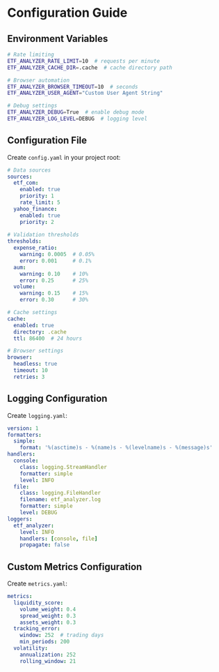# Configuration Guide

## Environment Variables

```bash
# Rate limiting
ETF_ANALYZER_RATE_LIMIT=10  # requests per minute
ETF_ANALYZER_CACHE_DIR=.cache  # cache directory path

# Browser automation
ETF_ANALYZER_BROWSER_TIMEOUT=10  # seconds
ETF_ANALYZER_USER_AGENT="Custom User Agent String"

# Debug settings
ETF_ANALYZER_DEBUG=True  # enable debug mode
ETF_ANALYZER_LOG_LEVEL=DEBUG  # logging level
```

## Configuration File

Create `config.yaml` in your project root:

```yaml
# Data sources
sources:
  etf_com:
    enabled: true
    priority: 1
    rate_limit: 5
  yahoo_finance:
    enabled: true
    priority: 2
    
# Validation thresholds
thresholds:
  expense_ratio:
    warning: 0.0005  # 0.05%
    error: 0.001     # 0.1%
  aum:
    warning: 0.10    # 10%
    error: 0.25      # 25%
  volume:
    warning: 0.15    # 15%
    error: 0.30      # 30%

# Cache settings
cache:
  enabled: true
  directory: .cache
  ttl: 86400  # 24 hours

# Browser settings
browser:
  headless: true
  timeout: 10
  retries: 3
```

## Logging Configuration

Create `logging.yaml`:

```yaml
version: 1
formatters:
  simple:
    format: '%(asctime)s - %(name)s - %(levelname)s - %(message)s'
handlers:
  console:
    class: logging.StreamHandler
    formatter: simple
    level: INFO
  file:
    class: logging.FileHandler
    filename: etf_analyzer.log
    formatter: simple
    level: DEBUG
loggers:
  etf_analyzer:
    level: INFO
    handlers: [console, file]
    propagate: false
```

## Custom Metrics Configuration

Create `metrics.yaml`:

```yaml
metrics:
  liquidity_score:
    volume_weight: 0.4
    spread_weight: 0.3
    assets_weight: 0.3
  tracking_error:
    window: 252  # trading days
    min_periods: 200
  volatility:
    annualization: 252
    rolling_window: 21
``` 